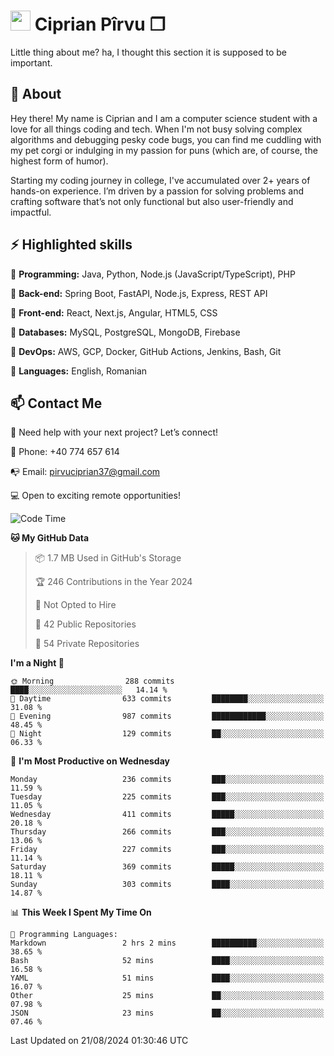 # <img height="32px" src="https://user-images.githubusercontent.com/74038190/216122041-518ac897-8d92-4c6b-9b3f-ca01dcaf38ee.png"> Ciprian Pîrvu ❐ </h1>

Little thing about me? ha, I thought this section it is supposed to be important.

## 🧐 About

Hey there! My name is Ciprian and I am a computer science student with a love for all things coding and tech. When I'm not busy solving complex algorithms and debugging pesky code bugs, you can find me cuddling with my pet corgi or indulging in my passion for puns (which are, of course, the highest form of humor).

Starting my coding journey in college, I've accumulated over 2+ years of hands-on experience. I’m driven by a passion for solving problems and crafting software that’s not only functional but also user-friendly and impactful.


## ⚡ Highlighted skills

🎯 **Programming:** Java, Python, Node.js (JavaScript/TypeScript), PHP

🎯 **Back-end:** Spring Boot, FastAPI, Node.js, Express, REST API

🎯 **Front-end:** React, Next.js, Angular, HTML5, CSS

🎯 **Databases:** MySQL, PostgreSQL, MongoDB, Firebase

🎯 **DevOps:** AWS, GCP, Docker, GitHub Actions, Jenkins, Bash, Git

🎯 **Languages:** English, Romanian



## 📫 Contact Me

🤝 Need help with your next project? Let’s connect!

📱 Phone: +40 774 657 614

📭 Email: pirvuciprian37@gmail.com


💻 Open to exciting remote opportunities!

<!--START_SECTION:waka-->
![Code Time](http://img.shields.io/badge/Code%20Time-2%2C123%20hrs%2035%20mins-blue)

**🐱 My GitHub Data** 

> 📦 1.7 MB Used in GitHub's Storage 
 > 
> 🏆 246 Contributions in the Year 2024
 > 
> 🚫 Not Opted to Hire
 > 
> 📜 42 Public Repositories 
 > 
> 🔑 54 Private Repositories 
 > 
**I'm a Night 🦉** 

```text
🌞 Morning                288 commits         ████░░░░░░░░░░░░░░░░░░░░░   14.14 % 
🌆 Daytime                633 commits         ████████░░░░░░░░░░░░░░░░░   31.08 % 
🌃 Evening                987 commits         ████████████░░░░░░░░░░░░░   48.45 % 
🌙 Night                  129 commits         ██░░░░░░░░░░░░░░░░░░░░░░░   06.33 % 
```
📅 **I'm Most Productive on Wednesday** 

```text
Monday                   236 commits         ███░░░░░░░░░░░░░░░░░░░░░░   11.59 % 
Tuesday                  225 commits         ███░░░░░░░░░░░░░░░░░░░░░░   11.05 % 
Wednesday                411 commits         █████░░░░░░░░░░░░░░░░░░░░   20.18 % 
Thursday                 266 commits         ███░░░░░░░░░░░░░░░░░░░░░░   13.06 % 
Friday                   227 commits         ███░░░░░░░░░░░░░░░░░░░░░░   11.14 % 
Saturday                 369 commits         █████░░░░░░░░░░░░░░░░░░░░   18.11 % 
Sunday                   303 commits         ████░░░░░░░░░░░░░░░░░░░░░   14.87 % 
```


📊 **This Week I Spent My Time On** 

```text
💬 Programming Languages: 
Markdown                 2 hrs 2 mins        ██████████░░░░░░░░░░░░░░░   38.65 % 
Bash                     52 mins             ████░░░░░░░░░░░░░░░░░░░░░   16.58 % 
YAML                     51 mins             ████░░░░░░░░░░░░░░░░░░░░░   16.07 % 
Other                    25 mins             ██░░░░░░░░░░░░░░░░░░░░░░░   07.98 % 
JSON                     23 mins             ██░░░░░░░░░░░░░░░░░░░░░░░   07.46 % 
```


 Last Updated on 21/08/2024 01:30:46 UTC
<!--END_SECTION:waka-->

